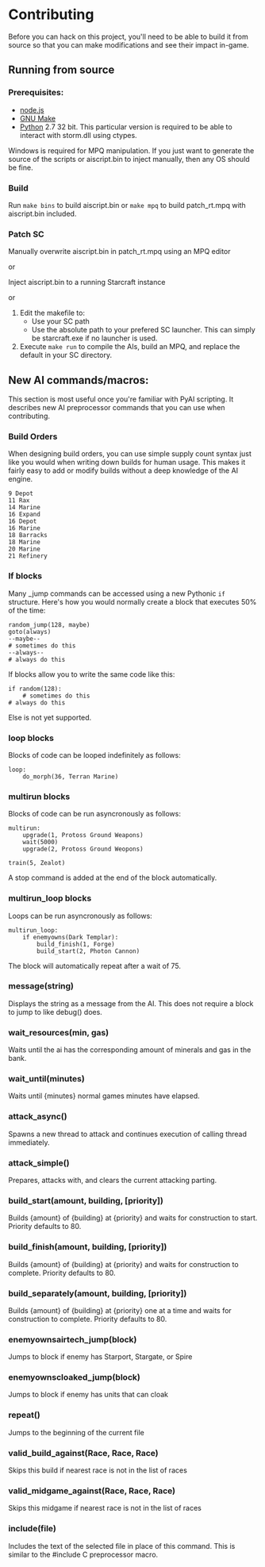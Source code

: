 Contributing
============

Before you can hack on this project, you'll need to be able to build it from source so that you can make modifications and see their impact in-game.

Running from source
--------------------

### Prerequisites: 

- [node.js](http://nodejs.org/download/)
- [GNU Make](https://www.gnu.org/software/make/)
- [Python](http://www.python.org/download/) 2.7 32 bit. This particular version is required to be able to interact with storm.dll using ctypes.

Windows is required for MPQ manipulation. If you just want to generate the source of the scripts or aiscript.bin to inject manually, then any OS should be fine.

### Build 

Run `make bins` to build aiscript.bin or `make mpq` to build patch_rt.mpq with aiscript.bin included.

### Patch SC

Manually overwrite aiscript.bin in patch_rt.mpq using an MPQ editor

or

Inject aiscript.bin to a running Starcraft instance

or

1. Edit the makefile to:
    - Use your SC path
    - Use the absolute path to your prefered SC launcher. This can simply be starcraft.exe if no launcher is used.
3. Execute `make run` to compile the AIs, build an MPQ, and replace the default in your SC directory.

New AI commands/macros:
-----------------------

This section is most useful once you're familiar with PyAI scripting. It describes new AI preprocessor commands that you can use when contributing.

### Build Orders

When designing build orders, you can use simple supply count syntax just like you would when writing down builds for human usage. This makes it fairly easy to add or modify builds without a deep knowledge of the AI engine.

    9 Depot
    11 Rax
    14 Marine
    16 Expand
    16 Depot
    16 Marine
    18 Barracks
    18 Marine
    20 Marine
    21 Refinery

### If blocks

Many _jump commands can be accessed using a new Pythonic `if` structure. Here's how you would normally create a block that executes 50% of the time:

    random_jump(128, maybe)
    goto(always)
    --maybe--
    # sometimes do this
    --always--
    # always do this
    
If blocks allow you to write the same code like this:

    if random(128):
        # sometimes do this
    # always do this
    
Else is not yet supported.

### loop blocks

Blocks of code can be looped indefinitely as follows:

    loop:
        do_morph(36, Terran Marine)

### multirun blocks

Blocks of code can be run asyncronously as follows:

    multirun:
        upgrade(1, Protoss Ground Weapons)
        wait(5000)
        upgrade(2, Protoss Ground Weopons)
        
    train(5, Zealot)
    
A stop command is added at the end of the block automatically.

### multirun_loop blocks

Loops can be run asyncronously as follows:

    multirun_loop:
        if enemyowns(Dark Templar):
            build_finish(1, Forge)
            build_start(2, Photon Cannon)
            
The block will automatically repeat after a wait of 75.

### message(string)

Displays the string as a message from the AI. This does not require a block to jump to like debug() does.

### wait_resources(min, gas)

Waits until the ai has the corresponding amount of minerals and gas in the bank.

### wait_until(minutes)

Waits until {minutes} normal games minutes have elapsed.

### attack_async()

Spawns a new thread to attack and continues execution of calling thread immediately.

### attack_simple()

Prepares, attacks with, and clears the current attacking parting.

### build_start(amount, building, [priority])

Builds {amount} of {building} at {priority} and waits for construction to start. Priority defaults to 80.

### build_finish(amount, building, [priority])

Builds {amount} of {building} at {priority} and waits for construction to complete. Priority defaults to 80.

### build_separately(amount, building, [priority])

Builds {amount} of {building} at {priority} one at a time and waits for construction to complete. Priority defaults to 80.

### enemyownsairtech_jump(block)

Jumps to block if enemy has Starport, Stargate, or Spire

### enemyownscloaked_jump(block)

Jumps to block if enemy has units that can cloak

### repeat()

Jumps to the beginning of the current file

### valid_build_against(Race, Race, Race)

Skips this build if nearest race is not in the list of races

### valid_midgame_against(Race, Race, Race)

Skips this midgame if nearest race is not in the list of races

### include(file)

Includes the text of the selected file in place of this command. This is similar to the #include C preprocessor macro.
